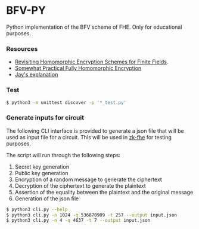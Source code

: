 # BFV-PY

Python implementation of the BFV scheme of FHE. Only for educational purposes. 

### Resources

- [Revisiting Homomorphic Encryption Schemes for Finite Fields](https://eprint.iacr.org/2012/144.pdf).
- [Somewhat Practical Fully Homomorphic Encryption](https://eprint.iacr.org/2021/204.pdf)
- [Jay's explanation](https://github.com/Janmajayamall/bfv/blob/notes/notes/BFV.md)

### Test

```bash
$ python3 -m unittest discover -p '*_test.py'
```

### Generate inputs for circuit

The following CLI interface is provided to generate a json file that will be used as input file for a circuit. This will be used in [zk-fhe](https://github.com/enricobottazzi/zk-fhe) for testing purposes.

The script will run through the following steps:
1. Secret key generation
2. Public key generation
3. Encryption of a random message to generate the ciphertext
4. Decryption of the ciphertext to generate the plaintext
5. Assertion of the equality between the plaintext and the original message
6. Generation of the json file

```bash
$ python3 cli.py --help
$ python3 cli.py -n 1024 -q 536870909 -t 257 --output input.json
$ python3 cli.py -n 4 -q 4637 -t 7 --output input.json
```
